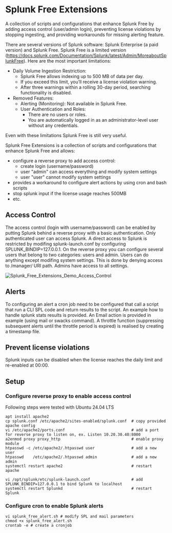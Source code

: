 # Splunk Free Extensions
A collection of scripts and configurations that enhance Splunk Free by adding access control (user/admin login), preventing license violations by stopping ingesting, and providing workarounds for missing alerting feature.

There are several versions of Splunk software: Splunk Enterprise (a paid version) and Splunk Free. Splunk Free is a limited version (https://docs.splunk.com/Documentation/Splunk/latest/Admin/MoreaboutSplunkFree). Here are the most important limitations:

* Daily Volume Ingestion Restriction:
  * Splunk Free allows indexing up to 500 MB of data per day.
  * If you exceed this limit, you’ll receive a license violation warning.
  * After three warnings within a rolling 30-day period, searching functionality is disabled.
* Removed Features:
  * Alerting (Monitoring): Not available in Splunk Free.
  * User Authentication and Roles:
    * There are no users or roles.
    * You are automatically logged in as an administrator-level user without any credentials.


Even with these limitations Splunk Free is still very useful.

Splunk Free Extensions is a collection of scripts and configurations that enhance Splunk Free and allows:
* configure a reverse proxy to add access control:
  * create login (username/password)
  * user "admin" can access everything and modify system settings
  * user "user" cannot modify system settings
* provides a workaround to configure alert actions by using cron and bash scripts
* stop splunk input if the license usage reaches 500MB
* etc.

## Access Control

The access control (login with username/password) can be enabled by putting Splunk behind a reverse proxy with a basic authentication. Only authenticated user can access Splunk. A direct access to Splunk is restricted by modifing splunk-launch.conf by configuring SPLUNK_BINDIP=127.0.0.1. On the reverse proxy you can configure several users that belong to two categories: users and admin. Users can do anything except modifing system settings. This is done by denying access to /manager/ URI path. Admins have access to all settings. 

![Splunk_Free_Extensions_Demo_Access_Control](https://github.com/compek/Splunk_Free_Extensions/assets/24303571/fc25ecde-6951-4a57-ba68-af50cab3c4b3)


## Alerts

To configuring an alert a cron job need to be configured that call a script that run a CLI SPL code and return results to the script. An example how to handle splunk stats results is provided. An Email action is provided in example (using mail or swacks command).
A throttle function (suppressing subsequent alerts until the throttle period is expired) is realised by creating a timestamp file.

## Prevent license violations

Splunk inputs can be disabled when the license reaches the daily limit and re-enabled at 00:00.

## Setup

### Configure reverse proxy to enable access control

Following steps were tested with Ubuntu 24.04 LTS
```
apt install apache2
cp splunk.conf /etc/apache2/sites-enabled/splunk.conf  # copy provided apache config
vi /etc/apache2/ports.conf                             # add a port for reverse proxy to listen on, ex. Listen 10.20.30.40:8000
a2enmod proxy proxy_http                               # enable proxy module
htpasswd -c /etc/apache2/.htpasswd user                # add a new user
htpasswd    /etc/apache2/.htpasswd admin               # add a new admin
systemctl restart apache2                              # restart apache

vi /opt/splunk/etc/splunk-launch.conf                  # add SPLUNK_BINDIP=127.0.0.1 to bind Splunk to localhost
systemctl restart Splunkd                              # restart Splunk
```

### Configure cron to enable Splunk alerts
```
vi splunk_free_alert.sh # modify SPL and mail parameters
chmod +x splunk_free_alert.sh
crontab -e # create a cronjob
```
